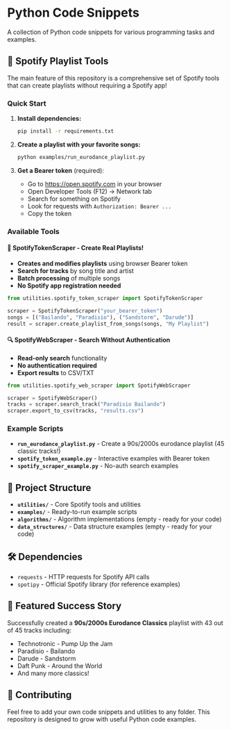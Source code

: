 # Python Code Snippets

A collection of Python code snippets for various programming tasks and examples.

## 🎵 Spotify Playlist Tools

The main feature of this repository is a comprehensive set of Spotify tools that can create playlists without requiring a Spotify app!

### Quick Start

1. **Install dependencies:**
   ```bash
   pip install -r requirements.txt
   ```

2. **Create a playlist with your favorite songs:**
   ```bash
   python examples/run_eurodance_playlist.py
   ```

3. **Get a Bearer token** (required):
   - Go to https://open.spotify.com in your browser
   - Open Developer Tools (F12) → Network tab
   - Search for something on Spotify
   - Look for requests with `Authorization: Bearer ...`
   - Copy the token

### Available Tools

#### 🚀 **SpotifyTokenScraper** - Create Real Playlists!
- **Creates and modifies playlists** using browser Bearer token
- **Search for tracks** by song title and artist
- **Batch processing** of multiple songs
- **No Spotify app registration needed**

```python
from utilities.spotify_token_scraper import SpotifyTokenScraper

scraper = SpotifyTokenScraper("your_bearer_token")
songs = [("Bailando", "Paradisio"), ("Sandstorm", "Darude")]
result = scraper.create_playlist_from_songs(songs, "My Playlist")
```

#### 🔍 **SpotifyWebScraper** - Search Without Authentication
- **Read-only search** functionality
- **No authentication required**
- **Export results** to CSV/TXT

```python
from utilities.spotify_web_scraper import SpotifyWebScraper

scraper = SpotifyWebScraper()
tracks = scraper.search_track("Paradisio Bailando")
scraper.export_to_csv(tracks, "results.csv")
```

### Example Scripts

- **`run_eurodance_playlist.py`** - Create a 90s/2000s eurodance playlist (45 classic tracks!)
- **`spotify_token_example.py`** - Interactive examples with Bearer token
- **`spotify_scraper_example.py`** - No-auth search examples

## 📁 Project Structure

- **`utilities/`** - Core Spotify tools and utilities
- **`examples/`** - Ready-to-run example scripts
- **`algorithms/`** - Algorithm implementations (empty - ready for your code)
- **`data_structures/`** - Data structure examples (empty - ready for your code)

## 🛠 Dependencies

- `requests` - HTTP requests for Spotify API calls
- `spotipy` - Official Spotify library (for reference examples)

## 🎯 Featured Success Story

Successfully created a **90s/2000s Eurodance Classics** playlist with 43 out of 45 tracks including:
- Technotronic - Pump Up the Jam
- Paradisio - Bailando  
- Darude - Sandstorm
- Daft Punk - Around the World
- And many more classics!

## 🤝 Contributing

Feel free to add your own code snippets and utilities to any folder. This repository is designed to grow with useful Python code examples.